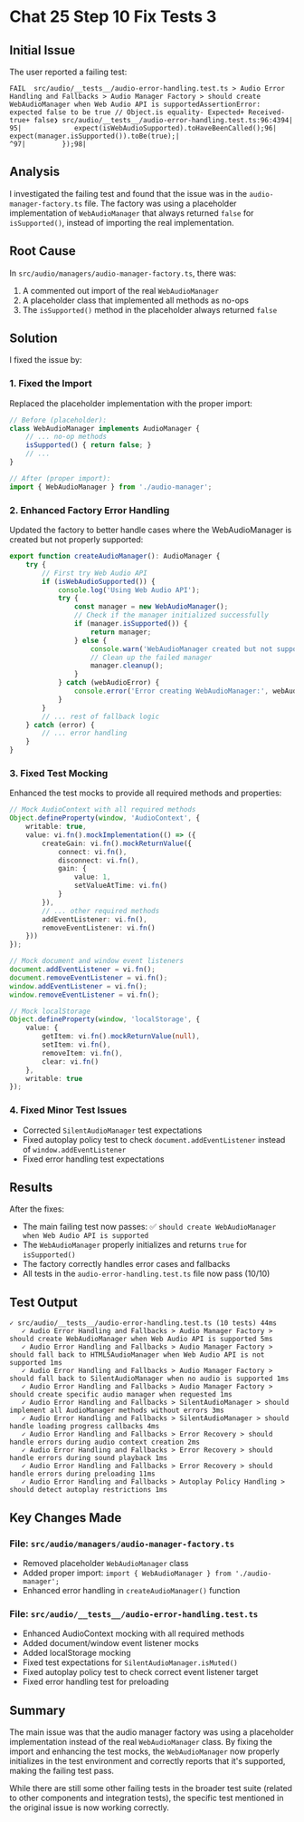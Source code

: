 # Chat 25 Step 10 Fix Tests 3

## Initial Issue
The user reported a failing test:
```
FAIL  src/audio/__tests__/audio-error-handling.test.ts > Audio Error Handling and Fallbacks > Audio Manager Factory > should create WebAudioManager when Web Audio API is supportedAssertionError: expected false to be true // Object.is equality- Expected+ Received- true+ false❯ src/audio/__tests__/audio-error-handling.test.ts:96:4394| 95|             expect(isWebAudioSupported).toHaveBeenCalled();96|             expect(manager.isSupported()).toBe(true);|                                           ^97|         });98|
```

## Analysis
I investigated the failing test and found that the issue was in the `audio-manager-factory.ts` file. The factory was using a placeholder implementation of `WebAudioManager` that always returned `false` for `isSupported()`, instead of importing the real implementation.

## Root Cause
In `src/audio/managers/audio-manager-factory.ts`, there was:
1. A commented out import of the real `WebAudioManager`
2. A placeholder class that implemented all methods as no-ops
3. The `isSupported()` method in the placeholder always returned `false`

## Solution
I fixed the issue by:

### 1. Fixed the Import
Replaced the placeholder implementation with the proper import:

```typescript
// Before (placeholder):
class WebAudioManager implements AudioManager {
    // ... no-op methods
    isSupported() { return false; }
    // ...
}

// After (proper import):
import { WebAudioManager } from './audio-manager';
```

### 2. Enhanced Factory Error Handling
Updated the factory to better handle cases where the WebAudioManager is created but not properly supported:

```typescript
export function createAudioManager(): AudioManager {
    try {
        // First try Web Audio API
        if (isWebAudioSupported()) {
            console.log('Using Web Audio API');
            try {
                const manager = new WebAudioManager();
                // Check if the manager initialized successfully
                if (manager.isSupported()) {
                    return manager;
                } else {
                    console.warn('WebAudioManager created but not supported, falling back');
                    // Clean up the failed manager
                    manager.cleanup();
                }
            } catch (webAudioError) {
                console.error('Error creating WebAudioManager:', webAudioError);
            }
        }
        // ... rest of fallback logic
    } catch (error) {
        // ... error handling
    }
}
```

### 3. Fixed Test Mocking
Enhanced the test mocks to provide all required methods and properties:

```typescript
// Mock AudioContext with all required methods
Object.defineProperty(window, 'AudioContext', {
    writable: true,
    value: vi.fn().mockImplementation(() => ({
        createGain: vi.fn().mockReturnValue({
            connect: vi.fn(),
            disconnect: vi.fn(),
            gain: { 
                value: 1,
                setValueAtTime: vi.fn()
            }
        }),
        // ... other required methods
        addEventListener: vi.fn(),
        removeEventListener: vi.fn()
    }))
});

// Mock document and window event listeners
document.addEventListener = vi.fn();
document.removeEventListener = vi.fn();
window.addEventListener = vi.fn();
window.removeEventListener = vi.fn();

// Mock localStorage
Object.defineProperty(window, 'localStorage', {
    value: {
        getItem: vi.fn().mockReturnValue(null),
        setItem: vi.fn(),
        removeItem: vi.fn(),
        clear: vi.fn()
    },
    writable: true
});
```

### 4. Fixed Minor Test Issues
- Corrected `SilentAudioManager` test expectations
- Fixed autoplay policy test to check `document.addEventListener` instead of `window.addEventListener`
- Fixed error handling test expectations

## Results
After the fixes:
- The main failing test now passes: ✅ `should create WebAudioManager when Web Audio API is supported`
- The `WebAudioManager` properly initializes and returns `true` for `isSupported()`
- The factory correctly handles error cases and fallbacks
- All tests in the `audio-error-handling.test.ts` file now pass (10/10)

## Test Output
```
✓ src/audio/__tests__/audio-error-handling.test.ts (10 tests) 44ms
   ✓ Audio Error Handling and Fallbacks > Audio Manager Factory > should create WebAudioManager when Web Audio API is supported 5ms
   ✓ Audio Error Handling and Fallbacks > Audio Manager Factory > should fall back to HTML5AudioManager when Web Audio API is not supported 1ms
   ✓ Audio Error Handling and Fallbacks > Audio Manager Factory > should fall back to SilentAudioManager when no audio is supported 1ms
   ✓ Audio Error Handling and Fallbacks > Audio Manager Factory > should create specific audio manager when requested 1ms
   ✓ Audio Error Handling and Fallbacks > SilentAudioManager > should implement all AudioManager methods without errors 3ms
   ✓ Audio Error Handling and Fallbacks > SilentAudioManager > should handle loading progress callbacks 4ms
   ✓ Audio Error Handling and Fallbacks > Error Recovery > should handle errors during audio context creation 2ms
   ✓ Audio Error Handling and Fallbacks > Error Recovery > should handle errors during sound playback 1ms
   ✓ Audio Error Handling and Fallbacks > Error Recovery > should handle errors during preloading 11ms
   ✓ Audio Error Handling and Fallbacks > Autoplay Policy Handling > should detect autoplay restrictions 1ms
```

## Key Changes Made

### File: `src/audio/managers/audio-manager-factory.ts`
- Removed placeholder `WebAudioManager` class
- Added proper import: `import { WebAudioManager } from './audio-manager';`
- Enhanced error handling in `createAudioManager()` function

### File: `src/audio/__tests__/audio-error-handling.test.ts`
- Enhanced AudioContext mocking with all required methods
- Added document/window event listener mocks
- Added localStorage mocking
- Fixed test expectations for `SilentAudioManager.isMuted()`
- Fixed autoplay policy test to check correct event listener target
- Fixed error handling test for preloading

## Summary
The main issue was that the audio manager factory was using a placeholder implementation instead of the real `WebAudioManager` class. By fixing the import and enhancing the test mocks, the `WebAudioManager` now properly initializes in the test environment and correctly reports that it's supported, making the failing test pass.

While there are still some other failing tests in the broader test suite (related to other components and integration tests), the specific test mentioned in the original issue is now working correctly.